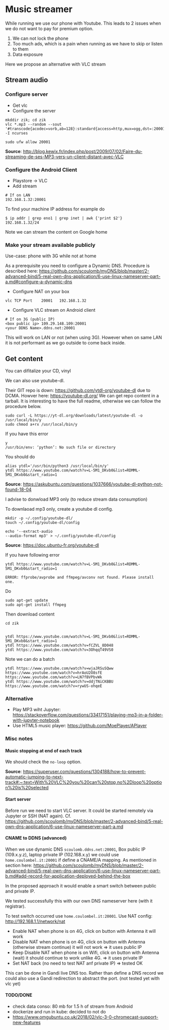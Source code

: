 # Music streamer

While running we use our phone with Youtube.
This leads to 2 issues when we do not want to pay for premium option.

1. We can not lock the phone
2. Too much ads, which is a pain when running as we have to skip or listen to them 
3. Data exposure

Here we propose an alternative with VLC stream


## Stream audio

### Configure server 

- Get vlc
- Configure the server



```
mkddir zik; cd zik
vlc *.mp3 --random --sout '#transcode{acodec=vorb,ab=128}:standard{access=http,mux=ogg,dst=:20001}' -I ncurses

sudo ufw allow 20001
```

**Source**: http://blog.kewix.fr/index.php/post/2009/07/02/Faire-du-streaming-de-ses-MP3-vers-un-client-distant-avec-VLC


### Configure the Android Client

- Playstore -> VLC
- Add stream 

```
# If on LAN
192.168.1.32:20001

```

To find your machine IP address for example do

```
$ ip addr | grep eno1 | grep inet | awk {'print $2'}
192.168.1.32/24
```

Note we can stream the content on Google home

### Make your stream available publicly

Use-case: phone with 3G while not at home


As a prerequisite you need to configure a Dynamic DNS.
Procedure is described here: https://github.com/scoulomb/myDNS/blob/master/2-advanced-bind/5-real-own-dns-application/6-use-linux-nameserver-part-a.md#configure-a-dynamic-dns

- Configure NAT on your box

```
vlc	TCP	Port	20001	192.168.1.32
```
- Configure VLC stream on Android client

```
# If on 3G (public IP)
<box public ip> 109.29.148.109:20001
<your DDNS Name>.ddns.net:20001
```

This will work on LAN or not (when using 3G).
However when on same LAN it is not performant as we go outside to come back inside.

## Get content 

You can difitalize your CD, vinyl

We can also use youtube-dl.

Their GIT repo is down: https://github.com/ytdl-org/youtube-dl due to DCMA.
Howver here: https://youtube-dl.org/
We can get repo content in a tarball.
It is interesting to have the full readme, otherwise we can follow the procedure below.


```
sudo curl -L https://yt-dl.org/downloads/latest/youtube-dl -o /usr/local/bin/y
sudo chmod a+rx /usr/local/bin/y
```
If you have this error

```
y
/usr/bin/env: ‘python’: No such file or directory
```


You should do

```
alias ytdl='/usr/bin/python3 /usr/local/bin/y'
ytdl https://www.youtube.com/watch?v=L-5M1_DKvb0&list=RDMML-5M1_DKvb0&start_radio=1 
```

**Source**: https://askubuntu.com/questions/1037666/youtube-dl-python-not-found-18-04


I advise to donwload MP3 only (to reduce stream data consumption)

To downlaoad mp3 only, create a youtube dl config.


```
mkdir -p ~/.config/youtube-dl/ 
touch ~/.config/youtube-dl/config 

echo '--extract-audio
--audio-format mp3' > ~/.config/youtube-dl/config 
```

**Source**: https://doc.ubuntu-fr.org/youtube-dl

If you have following error

```
ytdl https://www.youtube.com/watch?v=L-5M1_DKvb0&list=RDMML-5M1_DKvb0&start_radio=1 

ERROR: ffprobe/avprobe and ffmpeg/avconv not found. Please install one.
```

Do


```
sudo apt-get update
sudo apt-get install ffmpeg
```


Then download content

```
cd zik


ytdl https://www.youtube.com/watch?v=L-5M1_DKvb0&list=RDMML-5M1_DKvb0&start_radio=1 
ytdl https://www.youtube.com/watch?v=fCZVL_8D048
ytdl https://www.youtube.com/watch?v=3OhqqT49VS0
```

Note we can do a batch

```
ytdl https://www.youtube.com/watch?v=wjaJRSuSQww https://www.youtube.com/watch?v=hrAoU2O8sfE https://www.youtube.com/watch?v=LN7fBVPbvWk
ytdl https://www.youtube.com/watch?v=ddjTNiCKBBU https://www.youtube.com/watch?v=rywUS-ohqeE
```

### Alternative

- Play MP3 wiht Jupyter: https://stackoverflow.com/questions/33417151/playing-mp3-in-a-folder-with-jupyter-notebook
- Use HTML5 music player: https://github.com/MoePlayer/APlayer

### Misc notes

#### Music stopping at end of each track

We should check the `no-loop` option.

**Source**: https://superuser.com/questions/1304188/how-to-prevent-automatic-jumping-to-next-track#:~:text=With%20VLC%20you%20can%20stop,no%2Dloop%20option%20is%20selected


#### Start server

Before run we need to start VLC server.
It could be started remotely via Jupyter or SSH (NAT again).
Cf. https://github.com/scoulomb/myDNS/blob/master/2-advanced-bind/5-real-own-dns-application/6-use-linux-nameserver-part-a.md


#### CNAME to DDNS (advanced)

When we use dynamic DNS `scoulomb.ddns.net:20001`, Box public IP (109.x.y.z), laptop private IP (102.168.x.y) we could use `home.coulombel.it:20001` if define a CNAME/A mapping.
As mentioned in section here: https://github.com/scoulomb/myDNS/blob/master/2-advanced-bind/5-real-own-dns-application/6-use-linux-nameserver-part-b.md#add-record-for-application-deployed-behind-the-box

In  the proposed approach it would enable a smart switch between public and private IP.

We tested successfully this with our own DNS nameserver here (with it registrar).

To test switch occurred use `home.coulombel.it:20001`. Use NAT config: http://192.168.1.1/network/nat
- Enable NAT when phone is on 4G, click on button with Antenna it will work
- Disable NAT when phone is on 4G, click on button with Antenna (otherwise stream continue) it will not work
=> it uses public IP
- Keep Disable NAT when phone is on Wifi, click on button with Antenna (wait) it should continue to work unlike 4G.
=> it uses private IP
- Set NAT back (no need to test NAT anf private IP)
=> tested OK

This can be done in Gandi live DNS too.
Rather than define a DNS record we could also use a Gandi redirection to abstract the port.
(not tested yet with vlc yet)


#### TODO/DONE

<!--(not tested yet with vlc yet) OPTIONAL -->
- check data conso: 80 mb for 1.5 h of stream from Android
- dockerize and run in kube: decided to not do
- https://www.omgubuntu.co.uk/2018/02/vlc-3-0-chromecast-support-new-features

